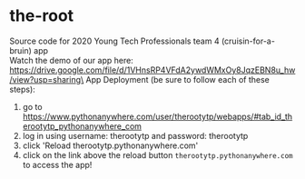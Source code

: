 # the-root

Source code for 2020 Young Tech Professionals team 4 (cruisin-for-a-bruin) app\
Watch the demo of our app here: https://drive.google.com/file/d/1VHnsRP4VFdA2ywdWMxOy8JqzEBN8u_hw/view?usp=sharing\
App Deployment (be sure to follow each of these steps): 
1. go to https://www.pythonanywhere.com/user/therootytp/webapps/#tab_id_therootytp_pythonanywhere_com
2. log in using username: therootytp and password: therootytp
3. click 'Reload therootytp.pythonanywhere.com'
4. click on the link above the reload button `therootytp.pythonanywhere.com` to access the app!
